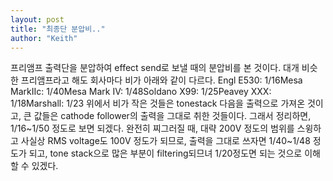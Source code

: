 ```yaml
---
layout: post
title: "최종단 분압비.."
author: "Keith"
---
```


프리앰프 출력단을 분압하여 effect send로 보낼 때의 분압비를 본 것이다. 대개 비슷한 프리앰프라고 해도 회사마다 비가 아래와 같이 다르다.
Engl E530: 1/16Mesa MarkIIc: 1/40Mesa Mark IV: 1/48Soldano X99: 1/25Peavey XXX: 1/18Marshall: 1/23
위에서 비가 작은 것들은 tonestack 다음을 출력으로 가져온 것이고, 큰 값들은 cathode follower의 출력을 그대로 취한 것들이다.
그래서 정리하면, 1/16~1/50 정도로 보면 되겠다. 완전히 찌그러질 때, 대략 200V 정도의 범위를 스윙하고 사실상 RMS voltage도 100V 정도가 되므로, 출력을 그대로 쓰자면 1/40~1/48 정도가 되고, tone stack으로 많은 부분이 filtering되므녀 1/20정도면 되는 것으로 이해할 수 있겠다.

